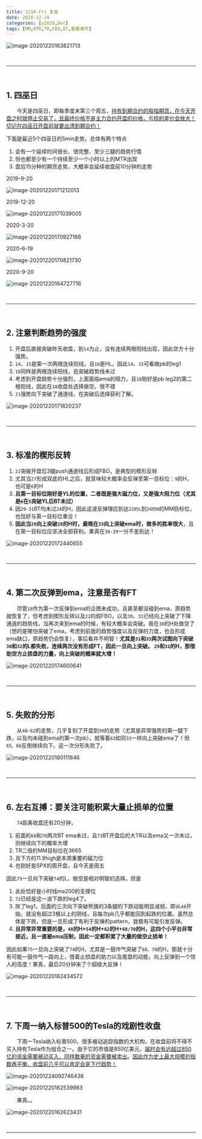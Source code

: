```yaml
---
title: 1218-Fri 复盘
date: 2020-12-18
categories: [y2020,Dec]
tags: [MM,WTR,TR,FBO,BT,重要事件]
---
```


![image-20201220163821713](https://cdn.jsdelivr.net/gh/shawnyeung/shawnyeung.github.io@master/assets/img/uPic/image-20201220163821713%20.png)


<br/>

---

<br/>

## 1. 四巫日

　　今天是四巫日，即每季度末第三个周五，<u>持有到期合约的股指期货，在今天开盘之时就停止交易了，且最终价格不是主力合约开盘的价格，亏损的差价会放大！切记在四巫日开盘前就要出清到期合约！</u>

下面是最近5个四巫日的5min走势。总体有两个特点

1. 会有一个延续时间很长、很完整、至少三腿的趋势行情
2. 但也都至少有一个持续至少一个小时以上的MTR出现
3. 盘后15分种的期货走势，大概率会延续收盘前10分钟的走势

2019-9-20

![image-20201220171212013](https://cdn.jsdelivr.net/gh/shawnyeung/shawnyeung.github.io@master/assets/img/uPic/image-20201220171212013%20.png)



2019-12-20

![image-20201220171039005](https://cdn.jsdelivr.net/gh/shawnyeung/shawnyeung.github.io@master/assets/img/uPic/image-20201220171039005%20.png)



2020-3-20

![image-20201220170927166](https://cdn.jsdelivr.net/gh/shawnyeung/shawnyeung.github.io@master/assets/img/uPic/image-20201220170927166%20.png)



2020-6-19

![image-20201220170821730](https://cdn.jsdelivr.net/gh/shawnyeung/shawnyeung.github.io@master/assets/img/uPic/image-20201220170821730%20.png)



2020-9-20

![image-20201220164727716](https://cdn.jsdelivr.net/gh/shawnyeung/shawnyeung.github.io@master/assets/img/uPic/image-20201220164727716%20.png)

<br/>

---

<br/>

## 2. 注意判断趋势的强度

1. 开盘后直接突破昨天收盘，到`14`为止，没有连续两根阳线出现，因此空方十分强势。
2. `14`、`15`是第一次两根连续阳线，且`16`是HL，因此`14`、`15`可看做pb的leg1
3. `18`同样是两根连续阳线，且突破趋势线未过
4. 考虑到开盘趋势十分强烈，上面面临ema的阻力，且`18`刚好是pb leg2的第二根阳线，因此在`18`收盘处选择做空。很不错
5. `21`强势向下突破了通道线，在突破后选择获利了解。

![image-20201220171820237](https://cdn.jsdelivr.net/gh/shawnyeung/shawnyeung.github.io@master/assets/img/uPic/image-20201220171820237%20.png)

<br/>

---

<br/>

## 3. 标准的楔形反转

1. `22`突破开盘后3腿push通道线后形成FBO，是典型的楔形反转
2. 尤其当`27`形成双底的HL之后，就意味较大概率会反弹至第一目标位：`9`的H，也可是`6`的H
3. **且第一目标位刚好是YL的位置，二者既是强大磁力位，又是强大阻力位（尤其是`6`在`5`突破YL后BT未过）**
4. 因`29-31`BT均未过`24`的H，因此这波反弹理应到达`22的L`到`24的H`的MM目标位，也恰好与第一目标位重合！
5. **因此当`29`向上突破`28`的H时，最晚在`33`向上突破ema时，做多的胜率很大**，且在第一目标位应坚决全部获利。果真在`38-39`一分不差到达！

![image-20201220172440655](https://cdn.jsdelivr.net/gh/shawnyeung/shawnyeung.github.io@master/assets/img/uPic/image-20201220172440655%20.png)

<br/>

---

<br/>

## 4. 第二次反弹到ema，注意是否有FT

　　尽管`18`作为第一次反弹到ema的企图未成功，且甚至都没碰到ema，原趋势就恢复了，但考虑到楔形反转以及`22`的假FBO，以及`30`、`32`已经向上突破了下降通道的趋势线，当再次来到ema的时候，有较大概率会突破。我在`30`的H处做空了（想的是哪怕突破了ema，考虑到前面的趋势强度以及反弹的力度，也会形成ema缺口，原趋势仍会恢复），事后看并不明智！**尤其是`31`和`33`两次试图向下突破`30`和`32`的L都失败，连续两次没有形成FT，因此一旦向上突破。 `29`和`31`的H，那借助空方止损盘的力量，向上突破的概率就大增！**

![image-20201220174600641](https://cdn.jsdelivr.net/gh/shawnyeung/shawnyeung.github.io@master/assets/img/uPic/image-20201220174600641%20.png)



<br/>

---

<br/>

## 5. 失败的分形

　　从`40-62`的走势，几乎复刻了开盘到`30`的走势（尤其是异常强势的第一腿下跌，以及均未碰到ema的第一次pb）。就等着`63`如同`33`一样向上突破ema了！但`65、66`反倒继续向下。这一次分形失败了。

![image-20201220180111846](https://cdn.jsdelivr.net/gh/shawnyeung/shawnyeung.github.io@master/assets/img/uPic/image-20201220180111846%20.png)

<br/>

---

<br/>

## 6. 左右互搏：要关注可能积累大量止损单的位置

　　`74`距离收盘还有20分钟，

1. 前面的`68`和`70`两次BT ema未过，且`73`BT开盘后的大TR以及ema又一次未过，则继续向下的概率大增
2. TR二倍的MM目标位在3665
3. 且下方的11.9high是本周重要的磁力位
4. 也刚好是SPX的周开盘，且今天是周五

因此`75`一旦向下突破`74`的L，做空是相对明智的选择。但是

1. 此处恰好是小时线ma200的支撑位
2. `72`已经是这一波下跌的leg4了。
3. 除了leg1，后面的三次向下突破熊旗的3条腿的下跌动能明显减弱，即从`48`开始，就没有超过3根以上的阴线，且每次pb几乎都能回到起跌的位置。虽然总体是下跌，但是一旦形成了有利于反弹的pattern，就极有可能引发反弹。
4. **且异常异常重要的是，`48`的H+`54`的H+`62`的H+`68/70`的H，这四个小平台非常接近，且一直被ema压制，因此一定都积累了大量的做空止损单！**

因此如果`75`一旦向上突破了`74`的H，尤其是一鼓作气突破了`68、70`的H，那就十分有可能一鼓作气一路向上，借着止损盘的助力以及尾盘的动能，向上反弹到一个惊人的高度！果真，最后20分钟来了个超级大反弹！

![image-20201220182434572](https://cdn.jsdelivr.net/gh/shawnyeung/shawnyeung.github.io@master/assets/img/uPic/image-20201220182434572%20.png)

<br/>

---

<br/>

## 7. 下周一纳入标普500的Tesla的戏剧性收盘

　　下周一Tesla纳入标普500，很多被动追踪指数的大机构，在收盘前将不得不买入持有Tesla作为组合之一。由于它的市值是850亿美元，[届时会有远超过850亿的资金需要被动买入，同样数量的资金需要被卖出](https://www.cnbc.com/2020/12/18/traders-brace-for-wild-action-and-historic-volume-ahead-of-teslas-entry-into-the-sp-500.html)。<u>因此作为史上最大规模的指数再平衡，收盘前几乎可以肯定会是下行趋势！</u>

![image-20201224092746436](https://cdn.jsdelivr.net/gh/shawnyeung/shawnyeung.github.io@master/assets/img/uPic/image-20201224092746436%20.png)

![image-20201220162539983](https://cdn.jsdelivr.net/gh/shawnyeung/shawnyeung.github.io@master/assets/img/uPic/image-20201220162539983%20.png)

　　果真。。

![image-20201220162623431](https://cdn.jsdelivr.net/gh/shawnyeung/shawnyeung.github.io@master/assets/img/uPic/image-20201220162623431%20.png)

<br/>

---


